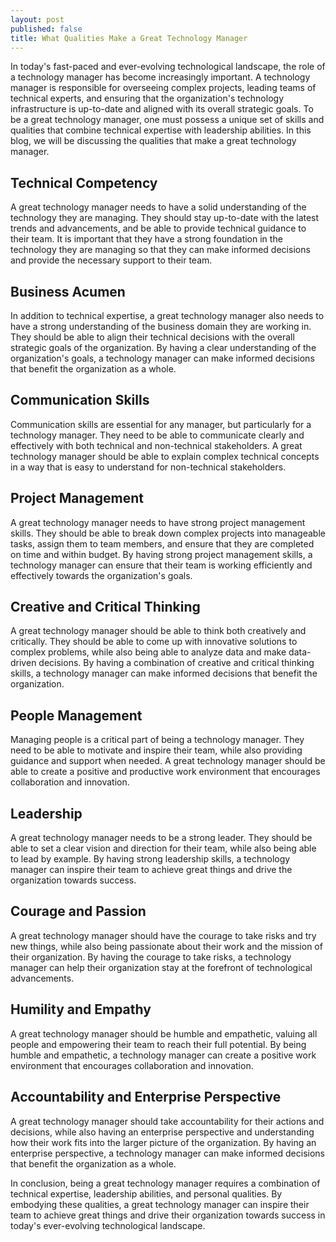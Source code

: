 ```yaml
---
layout: post
published: false
title: What Qualities Make a Great Technology Manager
---
```


In today's fast-paced and ever-evolving technological landscape, the role of a technology manager has become increasingly important. A technology manager is responsible for overseeing complex projects, leading teams of technical experts, and ensuring that the organization's technology infrastructure is up-to-date and aligned with its overall strategic goals. To be a great technology manager, one must possess a unique set of skills and qualities that combine technical expertise with leadership abilities. In this blog, we will be discussing the qualities that make a great technology manager.

## Technical Competency

A great technology manager needs to have a solid understanding of the technology they are managing. They should stay up-to-date with the latest trends and advancements, and be able to provide technical guidance to their team. It is important that they have a strong foundation in the technology they are managing so that they can make informed decisions and provide the necessary support to their team.

## Business Acumen

In addition to technical expertise, a great technology manager also needs to have a strong understanding of the business domain they are working in. They should be able to align their technical decisions with the overall strategic goals of the organization. By having a clear understanding of the organization's goals, a technology manager can make informed decisions that benefit the organization as a whole.

## Communication Skills

Communication skills are essential for any manager, but particularly for a technology manager. They need to be able to communicate clearly and effectively with both technical and non-technical stakeholders. A great technology manager should be able to explain complex technical concepts in a way that is easy to understand for non-technical stakeholders.

## Project Management

A great technology manager needs to have strong project management skills. They should be able to break down complex projects into manageable tasks, assign them to team members, and ensure that they are completed on time and within budget. By having strong project management skills, a technology manager can ensure that their team is working efficiently and effectively towards the organization's goals.

## Creative and Critical Thinking

A great technology manager should be able to think both creatively and critically. They should be able to come up with innovative solutions to complex problems, while also being able to analyze data and make data-driven decisions. By having a combination of creative and critical thinking skills, a technology manager can make informed decisions that benefit the organization.

## People Management

Managing people is a critical part of being a technology manager. They need to be able to motivate and inspire their team, while also providing guidance and support when needed. A great technology manager should be able to create a positive and productive work environment that encourages collaboration and innovation.

## Leadership

A great technology manager needs to be a strong leader. They should be able to set a clear vision and direction for their team, while also being able to lead by example. By having strong leadership skills, a technology manager can inspire their team to achieve great things and drive the organization towards success.

## Courage and Passion

A great technology manager should have the courage to take risks and try new things, while also being passionate about their work and the mission of their organization. By having the courage to take risks, a technology manager can help their organization stay at the forefront of technological advancements.

## Humility and Empathy

A great technology manager should be humble and empathetic, valuing all people and empowering their team to reach their full potential. By being humble and empathetic, a technology manager can create a positive work environment that encourages collaboration and innovation.

## Accountability and Enterprise Perspective

A great technology manager should take accountability for their actions and decisions, while also having an enterprise perspective and understanding how their work fits into the larger picture of the organization. By having an enterprise perspective, a technology manager can make informed decisions that benefit the organization as a whole.

In conclusion, being a great technology manager requires a combination of technical expertise, leadership abilities, and personal qualities. By embodying these qualities, a great technology manager can inspire their team to achieve great things and drive their organization towards success in today's ever-evolving technological landscape.